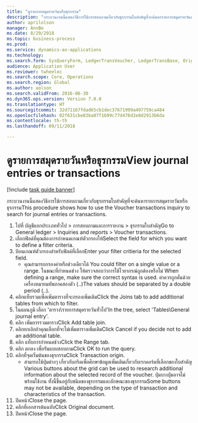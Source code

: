 ```yaml
--- 
title: "ดูรายการสมุดรายวันหรือธุรกรรม"
description: "กระบวนงานนี้แสดงวิธีการใช้การสอบถามเกี่ยวกับธุรกรรมใบสำคัญที่จะค้นหารายการสมุดรายวันหรือธุรกรรม"
author: aprilolson
manager: AnnBe
ms.date: 8/29/2018
ms.topic: business-process
ms.prod: 
ms.service: dynamics-ax-applications
ms.technology: 
ms.search.form: SysQueryForm, LedgerTransVoucher, LedgerTransBase, Originaldocuments
audience: Application User
ms.reviewer: twheeloc
ms.search.scope: Core, Operations
ms.search.region: Global
ms.author: aolson
ms.search.validFrom: 2016-06-30
ms.dyn365.ops.version: Version 7.0.0
ms.translationtype: HT
ms.sourcegitcommit: 32d71167fdad65cb1dec37671999a497759ca484
ms.openlocfilehash: 02f631cbe83ba07f1b99c77d476d2e8d2913b6da
ms.contentlocale: th-th
ms.lasthandoff: 09/11/2018

---
```

# <a name="view-journal-entries-or-transactions"></a><span data-ttu-id="91914-103">ดูรายการสมุดรายวันหรือธุรกรรม</span><span class="sxs-lookup"><span data-stu-id="91914-103">View journal entries or transactions</span></span>

[!include [task guide banner](../../includes/task-guide-banner.md)]

<span data-ttu-id="91914-104">กระบวนงานนี้แสดงวิธีการใช้การสอบถามเกี่ยวกับธุรกรรมใบสำคัญที่จะค้นหารายการสมุดรายวันหรือธุรกรรม</span><span class="sxs-lookup"><span data-stu-id="91914-104">This procedure shows how to use the Voucher transactions inquiry to search for journal entries or transactions.</span></span>

1. <span data-ttu-id="91914-105">ไปที่ บัญชีแยกประเภททั่วไป > การสอบถามและการรายงาน > ธุรกรรมใบสำคัญ</span><span class="sxs-lookup"><span data-stu-id="91914-105">Go to General ledger > Inquiries and reports > Voucher transactions.</span></span>
2. <span data-ttu-id="91914-106">เลือกฟิลด์ที่คุณต้องการกำหนดเกณฑ์ตัวกรองให้</span><span class="sxs-lookup"><span data-stu-id="91914-106">Select the field for which you want to define a filter criteria.</span></span>
3. <span data-ttu-id="91914-107">ป้อนเกณฑ์ตัวกรองสำหรับฟิลด์ที่เลือก</span><span class="sxs-lookup"><span data-stu-id="91914-107">Enter your filter critieria for the selected field.</span></span>
    * <span data-ttu-id="91914-108">คุณสามารถกรองค่าหรือช่วงเดียวได้ </span><span class="sxs-lookup"><span data-stu-id="91914-108">You could filter on a single value or a range.</span></span> <span data-ttu-id="91914-109">ในขณะที่กำหนดช่วง ให้ตรวจสอบว่าการใช้ไวยากรณ์ถูกต้องหรือไม่ </span><span class="sxs-lookup"><span data-stu-id="91914-109">When defining a range, make sure the correct syntax is used.</span></span> <span data-ttu-id="91914-110">ค่าควรถูกคั่นด้วยเครื่องหมายมหัพภาคสองตัว (..)</span><span class="sxs-lookup"><span data-stu-id="91914-110">The values should be separated by a double period (..).</span></span>  
4. <span data-ttu-id="91914-111">คลิกแท็บรวมเพื่อเพิ่มตารางที่จะกรองเพิ่มเติม</span><span class="sxs-lookup"><span data-stu-id="91914-111">Click the Joins tab to add additional tables from which to filter.</span></span>
5. <span data-ttu-id="91914-112">ในแผนภูมิ เลือก 'ตาราง\รายการสมุดรายวันทั่วไป'</span><span class="sxs-lookup"><span data-stu-id="91914-112">In the tree, select 'Tables\General journal entry'.</span></span>
6. <span data-ttu-id="91914-113">คลิก เพิ่มการรวมตาราง</span><span class="sxs-lookup"><span data-stu-id="91914-113">Click Add table join.</span></span>
7. <span data-ttu-id="91914-114">คลิกยกเลิกถ้าคุณเลือกที่จะไม่เพิ่มตารางเพิ่มเติม</span><span class="sxs-lookup"><span data-stu-id="91914-114">Click Cancel if you decide not to add an additional table.</span></span>
8. <span data-ttu-id="91914-115">คลิก แท็บการกำหนดช่วง</span><span class="sxs-lookup"><span data-stu-id="91914-115">Click the Range tab.</span></span>
9. <span data-ttu-id="91914-116">คลิก ตกลง เพื่อรันแบบสอบถาม</span><span class="sxs-lookup"><span data-stu-id="91914-116">Click OK to run the query.</span></span>
10. <span data-ttu-id="91914-117">คลิกที่จุดเริ่มต้นของธุรกรรม</span><span class="sxs-lookup"><span data-stu-id="91914-117">Click Transaction origin.</span></span>
    * <span data-ttu-id="91914-118">สามารถใช้ปุ่มต่างๆ เกี่ยวกับกริดเพื่อศึกษาข้อมูลเพิ่มเติมเกี่ยวกับเรกคอร์ดที่เลือกของใบสำคัญ </span><span class="sxs-lookup"><span data-stu-id="91914-118">Various buttons about the grid can be used to research additional information about the selected record of the voucher.</span></span> <span data-ttu-id="91914-119">ปุ่มบางปุ่มอาจไม่พร้อมใช้งาน ทั้งนี้ขึ้นอยู่กับชนิดของธุรกรรมและลักษณะของธุรกรรม</span><span class="sxs-lookup"><span data-stu-id="91914-119">Some buttons may not be available, depending on the type of transaction and characteristics of the transaction.</span></span>  
11. <span data-ttu-id="91914-120">ปิดหน้า</span><span class="sxs-lookup"><span data-stu-id="91914-120">Close the page.</span></span>
12. <span data-ttu-id="91914-121">คลิกที่เอกสารต้นฉบับ</span><span class="sxs-lookup"><span data-stu-id="91914-121">Click Original document.</span></span>
13. <span data-ttu-id="91914-122">ปิดหน้า</span><span class="sxs-lookup"><span data-stu-id="91914-122">Close the page.</span></span>


